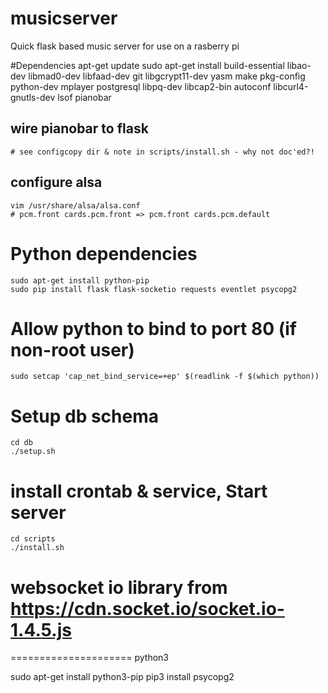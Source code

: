 musicserver
===========

Quick flask based music server for use on a rasberry pi

#Dependencies
    apt-get update
    sudo apt-get install build-essential libao-dev libmad0-dev libfaad-dev  git libgcrypt11-dev yasm make pkg-config python-dev mplayer postgresql libpq-dev libcap2-bin autoconf libcurl4-gnutls-dev lsof pianobar
## wire pianobar to flask
    # see configcopy dir & note in scripts/install.sh - why not doc'ed?!
## configure alsa
    vim /usr/share/alsa/alsa.conf
    # pcm.front cards.pcm.front => pcm.front cards.pcm.default
# Python dependencies
    sudo apt-get install python-pip
    sudo pip install flask flask-socketio requests eventlet psycopg2
# Allow python to bind to port 80 (if non-root user)
    sudo setcap 'cap_net_bind_service=+ep' $(readlink -f $(which python))
# Setup db schema
    cd db
    ./setup.sh
# install crontab & service, Start server
    cd scripts
    ./install.sh

# websocket io library from https://cdn.socket.io/socket.io-1.4.5.js


=====================
python3

sudo apt-get install python3-pip
pip3 install psycopg2
